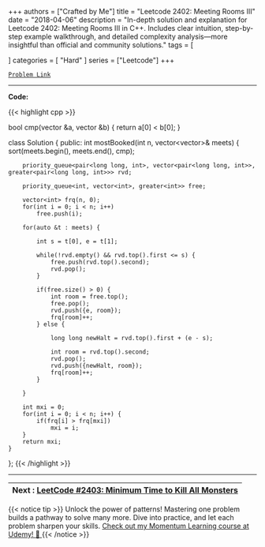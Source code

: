 
+++
authors = ["Crafted by Me"]
title = "Leetcode 2402: Meeting Rooms III"
date = "2018-04-06"
description = "In-depth solution and explanation for Leetcode 2402: Meeting Rooms III in C++. Includes clear intuition, step-by-step example walkthrough, and detailed complexity analysis—more insightful than official and community solutions."
tags = [
    
]
categories = [
    "Hard"
]
series = ["Leetcode"]
+++



[`Problem Link`](https://leetcode.com/problems/meeting-rooms-iii/description/)

---

**Code:**

{{< highlight cpp >}}

bool cmp(vector<int> &a, vector<int> &b) {
    return a[0] < b[0];
}

class Solution {
public:
    int mostBooked(int n, vector<vector<int>>& meets) {
        sort(meets.begin(), meets.end(), cmp);
        
        priority_queue<pair<long long, int>, vector<pair<long long, int>>, greater<pair<long long, int>>> rvd;
        
        priority_queue<int, vector<int>, greater<int>> free;
 
        vector<int> frq(n, 0);
        for(int i = 0; i < n; i++)
            free.push(i);
        
        for(auto &t : meets) {
            
            int s = t[0], e = t[1];
            
            while(!rvd.empty() && rvd.top().first <= s) {
                free.push(rvd.top().second);
                rvd.pop();
            }
            
            if(free.size() > 0) {
                int room = free.top();
                free.pop();
                rvd.push({e, room});
                frq[room]++;
            } else {
                
                long long newHalt = rvd.top().first + (e - s);
                
                int room = rvd.top().second;
                rvd.pop();
                rvd.push({newHalt, room});
                frq[room]++;
            }
            
        }

        int mxi = 0;
        for(int i = 0; i < n; i++) {
            if(frq[i] > frq[mxi])
                mxi = i;
        }
        return mxi;
    }
};
{{< /highlight >}}


---


| Next : [LeetCode #2403: Minimum Time to Kill All Monsters](grid47.xyz/leetcode_2403) |
| --- |
{{< notice tip >}}
Unlock the power of patterns! Mastering one problem builds a pathway to solve many more. Dive into practice, and let each problem sharpen your skills. [Check out my Momentum Learning course at Udemy! 🚀 ](https://www.udemy.com/course/algorithms-and-data-structures-in-cpp/)
{{< /notice >}}


